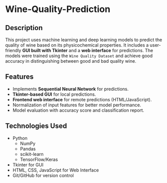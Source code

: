 ﻿# Wine-Quality-Prediction

 ## Description
This project uses machine learning and deep learning models to predict the quality of wine based on its physicochemical properties. It includes a user-friendly **GUI built with Tkinter** and a **web interface** for predictions. The models were trained using the `Wine Quality Dataset` and achieve good accuracy in distinguishing between good and bad quality wine.

## Features
- Implements **Sequential Neural Network** for predictions.
- **Tkinter-based GUI** for local predictions.
- **Frontend web interface** for remote predictions (HTML/JavaScript).
- Normalization of input features for better model performance.
- Model evaluation with accuracy score and classification report.

## Technologies Used
- Python
  - NumPy
  - Pandas
  - scikit-learn
  - TensorFlow/Keras
- Tkinter for GUI
- HTML, CSS, JavaScript for Web Interface
- Git/GitHub for version control



